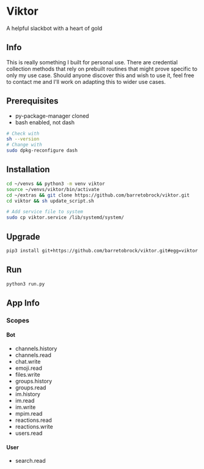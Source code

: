 # Viktor
A helpful slackbot with a heart of gold

## Info
This is really something I built for personal use. There are credential collection methods that rely on prebuilt routines that might prove specific to only my use case. Should anyone discover this and wish to use it, feel free to contact me and I'll work on adapting this to wider use cases.

## Prerequisites
 - py-package-manager cloned
 - bash enabled, not dash
 ```bash
# Check with
sh --version
# Change with
sudo dpkg-reconfigure dash 
```

## Installation
```bash
cd ~/venvs && python3 -m venv viktor
source ~/venvs/viktor/bin/activate
cd ~/extras && git clone https://github.com/barretobrock/viktor.git
cd viktor && sh update_script.sh

# Add service file to system
sudo cp viktor.service /lib/systemd/system/
```

## Upgrade
```bash
pip3 install git+https://github.com/barretobrock/viktor.git#egg=viktor --upgrade
```

## Run
```bash
python3 run.py
```

## App Info

### Scopes
#### Bot
 - channels.history
 - channels.read
 - chat.write
 - emoji.read
 - files.write
 - groups.history
 - groups.read
 - im.history
 - im.read
 - im.write
 - mpim.read
 - reactions.read
 - reactions.write
 - users.read
#### User
 - search.read




